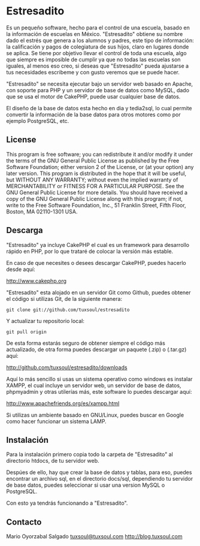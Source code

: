 
# Estresadito

  Es un pequeño software, hecho para el control de una escuela, basado en la
  información de escuelas en México. "Estresadito" obtiene su nombre dado el 
  estrés que genera a los alumnos y padres, este tipo de información: la 
  calificación y pagos de colegiatura de sus hijos, claro en lugares donde se 
  aplica. Se tiene por objetivo llevar el control de toda una escuela, algo que 
  siempre es imposible de cumplir ya que no todas las escuelas son iguales, al 
  menos eso creo, si deseas que "Estresadito" pueda ajustarse a tus necesidades 
  escribeme y con gusto veremos que se puede hacer.

  "Estresadito" se necesita ejecutar bajo un servidor web basado en Apache, con
  soporte para PHP y un servidor de base de datos como MySQL, dado que se usa el
  motor de CakePHP, puede usar cualquier base de datos. 

  El diseño de la base de datos esta hecho en dia y tedia2sql, lo cual permite
  convertir la información de la base datos para otros motores como por ejemplo
  PostgreSQL, etc.


## License

  This program is free software; you can redistribute it and/or modify it under
  the terms of the GNU General Public License as published by the Free Software
  Foundation; either version 2 of the License, or (at your option) any later
  version. This program is distributed in the hope that it will be useful, but
  WITHOUT ANY WARRANTY; without even the implied warranty of MERCHANTABILITY or
  FITNESS FOR A PARTICULAR PURPOSE. See the GNU General Public License for more
  details. You should have received a copy of the GNU General Public License 
  along with this program; if not, write to the Free Software Foundation, Inc., 
  51 Franklin Street, Fifth Floor, Boston, MA 02110-1301 USA.


## Descarga

  "Estresadito" ya incluye CakePHP el cual es un framework para desarrollo 
  rápido en PHP, por lo que trataré de colocar la versión más estable.

  En caso de que necesites o desees descargar CakePHP, puedes hacerlo desde 
  aquí:

  http://www.cakephp.org

  "Estresadito" esta alojado en un servidor Git como Github, puedes obtener el 
  código si utilizas Git, de la siguiente manera:

  ```
  git clone git://github.com/tuxsoul/estresadito
  ```
	
  Y actualizar tu repositorio local:

  ```
  git pull origin
  ```
	
  De esta forma estarás seguro de obtener siempre el código más actualizado, de
  otra forma puedes descargar un paquete (.zip) o (.tar.gz) aquí:

  http://github.com/tuxsoul/estresadito/downloads

  Aquí lo más sencillo si usas un sistema operativo como windows es instalar 
  XAMPP, el cual incluye un servidor web, un servidor de base de datos, 
  phpmyadmin y otras utilerías más, este software lo puedes descargar aquí:

  http://www.apachefriends.org/es/xampp.html

  Si utilizas un ambiente basado en GNU/Linux, puedes buscar en Google como 
  hacer funcionar un sistema LAMP.


## Instalación

  Para la instalación primero copia todo la carpeta de "Estresadito" al 
  directorio htdocs, de tu servidor web.

  Despúes de ello, hay que crear la base de datos y tablas, para eso, puedes
  encontrar un archivo sql, en el directorio docs/sql, dependiendo tu servidor 
  de base datos, puedes seleccionar si usar una version MySQL o PostgreSQL.

  Con esto ya tendrás funcionando a "Estresadito".


## Contacto

  Mario Oyorzabal Salgado
  <tuxsoul@tuxsoul.com>
  http://blog.tuxsoul.com
  
